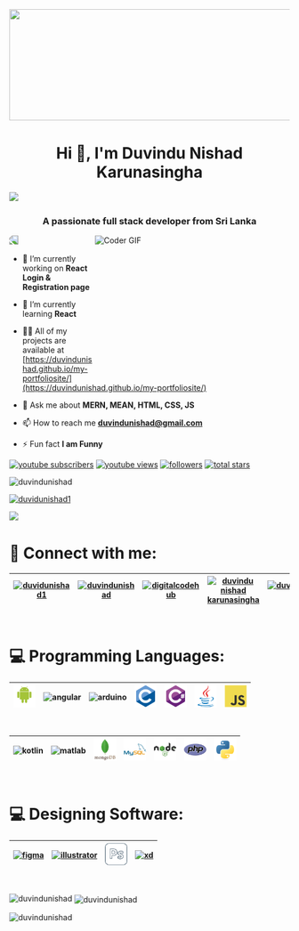 <img  height="200px" width="1000px" src="https://www.audienceplanet.com/root/template/1//images/web-development.gif">
<h1 align="center">Hi 👋, I'm Duvindu Nishad Karunasingha</h1>
<img src="https://media.giphy.com/media/VgCDAzcKvsR6OM0uWg/giphy.gif" width="50" /> <h3 align="center">A passionate full stack developer from Sri Lanka</h3> <img src="https://media.giphy.com/media/VgCDAzcKvsR6OM0uWg/giphy.gif" width="50" style="transform: rotateY(-180deg);" />
<img alt="Coder GIF" align="right" height=250 width=350 src="https://images.squarespace-cdn.com/content/v1/5769fc401b631bab1addb2ab/1541580611624-TE64QGKRJG8SWAIUS7NS/ke17ZwdGBToddI8pDm48kPoswlzjSVMM-SxOp7CV59BZw-zPPgdn4jUwVcJE1ZvWQUxwkmyExglNqGp0IvTJZamWLI2zvYWH8K3-s_4yszcp2ryTI0HqTOaaUohrI8PI6FXy8c9PWtBlqAVlUS5izpdcIXDZqDYvprRqZ29Pw0o/coding-freak.gif" />

  

- 🔭 I’m currently working on **React Login & Registration page**

- 🌱 I’m currently learning **React**

- 👨‍💻 All of my projects are available at [https://duvindunishad.github.io/my-portfoliosite/](https://duvindunishad.github.io/my-portfoliosite/)

- 💬 Ask me about **MERN, MEAN, HTML, CSS, JS**

- 📫 How to reach me **duvindunishad@gmail.com**

- ⚡ Fun fact **I am Funny**

<p align="left">
      <a href="https://www.youtube.com/@digitalcodehub?sub_confirmation=1">
         <img alt="youtube subscribers" title="Subscribe to my YouTube channel" src="https://custom-icon-badges.demolab.com/youtube/channel/subscribers/UCfW2EtPPSAeR_-b7U1LhbbA?color=%23E05D44&label=SUBSCRIBE&logo=video&logoColor=white&style=for-the-badge&labelColor=CE4630%22"/></a> 
      <a href="https://www.youtube.com/@digitalcodehub">
         <img alt="youtube views" title="YouTube views" src="https://custom-icon-badges.demolab.com/youtube/channel/views/UCfW2EtPPSAeR_-b7U1LhbbA?color=%23E1AD0E&logo=eye&logoColor=white&style=for-the-badge&labelColor=C79600"/></a> 
      <a href="https://github.com/duvindunishad?tab=followers">
         <img alt="followers" title="Follow me on Github" src="https://custom-icon-badges.demolab.com/github/followers/duvindunishad?color=236ad3&labelColor=1155ba&style=for-the-badge&logo=person-add&label=Follow&logoColor=white"/></a>
      <a href="https://github.com/duvindunishad?tab=repositories&sort=stargazers">
         <img alt="total stars" title="Total stars on GitHub" src="https://custom-icon-badges.demolab.com/github/stars/duvindunishad?color=55960c&style=for-the-badge&labelColor=488207&logo=star"/></a>
   </p>

   
<p align="left"> <img src="https://komarev.com/ghpvc/?username=duvindunishad&label=Profile%20views&color=0e75b6&style=flat" alt="duvindunishad" /> </p>


<p align="left"> <a href="https://twitter.com/duvidunishad1" target="blank"><img src="https://img.shields.io/twitter/follow/duvidunishad1?logo=twitter&style=for-the-badge" alt="duvidunishad1" /></a> </p>

[<img src="https://custom-icon-badges.demolab.com/badge/-Subscribe%20For%20More-red?style=for-the-badge&logo=video&logoColor=white"/>](https://www.youtube.com/@digitalcodehub?sub_confirmation=1)

<h1 align="left">📲 Connect with me:</h1>

| <a href="https://twitter.com/duvidunishad1" target="blank"><img align="center" src="https://raw.githubusercontent.com/rahuldkjain/github-profile-readme-generator/master/src/images/icons/Social/twitter.svg" alt="duvidunishad1" height="30" width="40" /></a> | <a href="https://linkedin.com/in/duvindunishad" target="blank"><img align="center" src="https://raw.githubusercontent.com/rahuldkjain/github-profile-readme-generator/master/src/images/icons/Social/linked-in-alt.svg" alt="duvindunishad" height="30" width="40" /></a> | <a href="https://stackoverflow.com/users/digitalcodehub" target="blank"><img align="center" src="https://raw.githubusercontent.com/rahuldkjain/github-profile-readme-generator/master/src/images/icons/Social/stack-overflow.svg" alt="digitalcodehub" height="30" width="40" /></a> | <a href="https://fb.com/duvindu nishad karunasingha" target="blank"><img align="center" src="https://raw.githubusercontent.com/rahuldkjain/github-profile-readme-generator/master/src/images/icons/Social/facebook.svg" alt="duvindu nishad karunasingha" height="30" width="40" /></a> | <a href="https://instagram.com/duvindunishad" target="blank"><img align="center" src="https://raw.githubusercontent.com/rahuldkjain/github-profile-readme-generator/master/src/images/icons/Social/instagram.svg" alt="duvindunishad" height="30" width="40" /></a> | <a href="https://www.youtube.com/c/digitalcodehub" target="blank"><img align="center" src="https://raw.githubusercontent.com/rahuldkjain/github-profile-readme-generator/master/src/images/icons/Social/youtube.svg" alt="digitalcodehub" height="30" width="40" /></a> |
|:-:|:-:|:-:|:-:|:-:|:-:|

<br>

<h1 align="left">💻 Programming Languages: </h1>

| <img src="https://raw.githubusercontent.com/devicons/devicon/master/icons/android/android-original-wordmark.svg" alt="android" width="40" height="40"/>| <img src="https://angular.io/assets/images/logos/angular/angular.svg" alt="angular" width="40" height="40"/> | <img src="https://cdn.worldvectorlogo.com/logos/arduino-1.svg" alt="arduino" width="40" height="40"/> | <img src="https://raw.githubusercontent.com/devicons/devicon/master/icons/c/c-original.svg" alt="c" width="40" height="40"/> | <img src="https://raw.githubusercontent.com/devicons/devicon/master/icons/csharp/csharp-original.svg" alt="csharp" width="40" height="40"/> | <img src="https://raw.githubusercontent.com/devicons/devicon/master/icons/java/java-original.svg" alt="java" width="40" height="40"/>| <img src="https://raw.githubusercontent.com/devicons/devicon/master/icons/javascript/javascript-original.svg" alt="javascript" width="40" height="40"/>
|:-:|:-:|:-:|:-:|:-:|:-:|:-:|

<br>

| <img src="https://www.vectorlogo.zone/logos/kotlinlang/kotlinlang-icon.svg" alt="kotlin" width="40" height="40"/> | <img src="https://upload.wikimedia.org/wikipedia/commons/2/21/Matlab_Logo.png" alt="matlab" width="40" height="40"/> | <img src="https://raw.githubusercontent.com/devicons/devicon/master/icons/mongodb/mongodb-original-wordmark.svg" alt="mongodb" width="40" height="40"/> | <img src="https://raw.githubusercontent.com/devicons/devicon/master/icons/mysql/mysql-original-wordmark.svg" alt="mysql" width="40" height="40"/> | <img src="https://raw.githubusercontent.com/devicons/devicon/master/icons/nodejs/nodejs-original-wordmark.svg" alt="nodejs" width="40" height="40"/> | <img src="https://raw.githubusercontent.com/devicons/devicon/master/icons/php/php-original.svg" alt="php" width="40" height="40"/> | <img src="https://raw.githubusercontent.com/devicons/devicon/master/icons/python/python-original.svg" alt="python" width="40" height="40"/>
|:-:|:-:|:-:|:-:|:-:|:-:|:-:|

<br>

<h1 align="left">💻 Designing Software: </h1>

| <a href="https://www.figma.com/" target="_blank" rel="noreferrer"> <img src="https://www.vectorlogo.zone/logos/figma/figma-icon.svg" alt="figma" width="40" height="40"/> </a> | <a href="https://www.adobe.com/in/products/illustrator.html" target="_blank" rel="noreferrer"> <img src="https://www.vectorlogo.zone/logos/adobe_illustrator/adobe_illustrator-icon.svg" alt="illustrator" width="40" height="40"/> </a> | <a href="https://www.photoshop.com/en" target="_blank" rel="noreferrer"> <img src="https://raw.githubusercontent.com/devicons/devicon/master/icons/photoshop/photoshop-line.svg" alt="photoshop" width="40" height="40"/> </a> | <a href="https://www.adobe.com/products/xd.html" target="_blank" rel="noreferrer"> <img src="https://cdn.worldvectorlogo.com/logos/adobe-xd.svg" alt="xd" width="40" height="40"/> </a> |
|:-:|:-:|:-:|:-:|

<br>


<p><img align="left" src="https://github-readme-stats.vercel.app/api/top-langs?username=duvindunishad&show_icons=true&locale=en&layout=compact" alt="duvindunishad" /></p>

<p>&nbsp;<img align="center" src="https://github-readme-stats.vercel.app/api?username=duvindunishad&show_icons=true&locale=en" alt="duvindunishad" /></p>

<p><img align="center" src="https://github-readme-streak-stats.herokuapp.com/?user=duvindunishad&" alt="duvindunishad" /></p>

